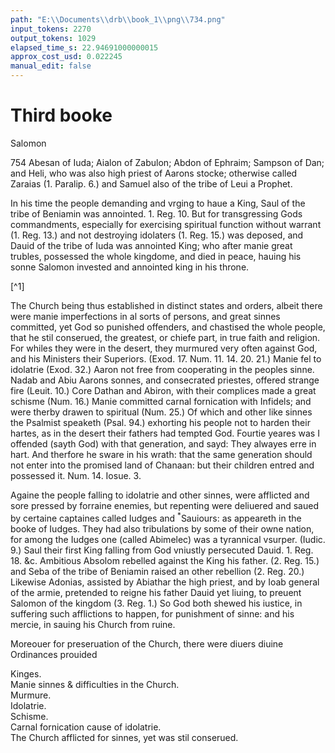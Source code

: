 ```yaml
---
path: "E:\\Documents\\drb\\book_1\\png\\734.png"
input_tokens: 2270
output_tokens: 1029
elapsed_time_s: 22.94691000000015
approx_cost_usd: 0.022245
manual_edit: false
---
```

# Third booke

Salomon

754 Abesan of Iuda; Aialon of Zabulon; Abdon of Ephraim; Sampson of Dan; and Heli, who was also high priest of Aarons stocke; otherwise called Zaraias (1. Paralip. 6.) and Samuel also of the tribe of Leui a Prophet.

In his time the people demanding and vrging to haue a King, Saul of the tribe of Beniamin was annointed. 1. Reg. 10. But for transgressing Gods commandments, especially for exercising spiritual function without warrant (1. Reg. 13.) and not destroying idolaters (1. Reg. 15.) was deposed, and Dauid of the tribe of Iuda was annointed King; who after manie great trubles, possessed the whole kingdome, and died in peace, hauing his sonne Salomon invested and annointed king in his throne.

[^1]

The Church being thus established in distinct states and orders, albeit there were manie imperfections in al sorts of persons, and great sinnes committed, yet God so punished offenders, and chastised the whole people, that he stil conserued, the greatest, or chiefe part, in true faith and religion. For whiles they were in the desert, they murmured very often against God, and his Ministers their Superiors. (Exod. 17. Num. 11. 14. 20. 21.) Manie fel to idolatrie (Exod. 32.) Aaron not free from cooperating in the peoples sinne. Nadab and Abiu Aarons sonnes, and consecrated priestes, offered strange fire (Leuit. 10.) Core Dathan and Abiron, with their complices made a great schisme (Num. 16.) Manie committed carnal fornication with Infidels; and were therby drawen to spiritual (Num. 25.) Of which and other like sinnes the Psalmist speaketh (Psal. 94.) exhorting his people not to harden their hartes, as in the desert their fathers had tempted God. Fourtie yeares was I offended (sayth God) with that generation, and sayd: They alwayes erre in hart. And therfore he sware in his wrath: that the same generation should not enter into the promised land of Chanaan: but their children entred and possessed it. Num. 14. Iosue. 3.

Againe the people falling to idolatrie and other sinnes, were afflicted and sore pressed by forraine enemies, but repenting were deliuered and saued by certaine captaines called Iudges and <sup>*</sup>Sauiours: as appeareth in the booke of Iudges. They had also tribulations by some of their owne nation, for among the Iudges one (called Abimelec) was a tyrannical vsurper. (Iudic. 9.) Saul their first King falling from God vniustly persecuted Dauid. 1. Reg. 18. &c. Ambitious Absolom rebelled against the King his father. (2. Reg. 15.) and Seba of the tribe of Beniamin raised an other rebellion (2. Reg. 20.) Likewise Adonias, assisted by Abiathar the high priest, and by Ioab general of the armie, pretended to reigne his father Dauid yet liuing, to preuent Salomon of the kingdom (3. Reg. 1.) So God both shewed his iustice, in suffering such afflictions to happen, for punishment of sinne: and his mercie, in sauing his Church from ruine.

Moreouer for preseruation of the Church, there were diuers diuine Ordinances prouided

<aside>Kinges.</aside>

<aside>Manie sinnes & difficulties in the Church.</aside>

<aside>Murmure.</aside>

<aside>Idolatrie.</aside>

<aside>Schisme.</aside>

<aside>Carnal fornication cause of idolatrie.</aside>

<aside>The Church afflicted for sinnes, yet was stil conserued.</aside>

[^*]: Iudic. 3.